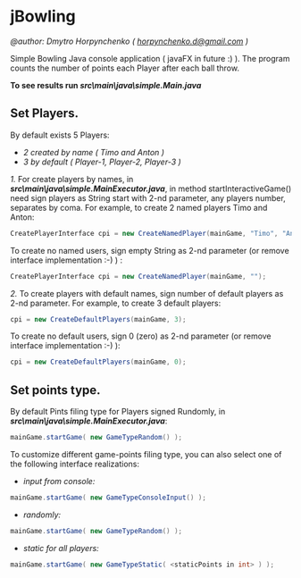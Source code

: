 # jBowling

*@author: Dmytro Horpynchenko ( horpynchenko.d@gmail.com )*

Simple Bowling Java console application ( javaFX in future :) ). 
The program counts the number of points each Player after each ball throw.

**To see results run _src\main\java\simple.Main.java_** 

## Set Players.

By default exists 5 Players: 
- *2 created by name ( Timo and Anton )*
- *3 by default ( Player-1,  Player-2, Player-3 )*  
  
*1.* For create players by names, in **_src\main\java\simple.MainExecutor.java_**, 
in method startInteractiveGame() need sign players as String start with 2-nd parameter,
any players number, separates by coma.
For example, to create 2 named players Timo and Anton:
```java 
CreatePlayerInterface cpi = new CreateNamedPlayer(mainGame, "Timo", "Anton");
```
To create no named users, sign empty String as 2-nd parameter (or remove interface implementation :-) ) :
```java 
CreatePlayerInterface cpi = new CreateNamedPlayer(mainGame, "");
```
*2.* To create players with default names, sign number of default players as 2-nd parameter.
For example, to create 3 default players:
```java 
cpi = new CreateDefaultPlayers(mainGame, 3);
```
To create no default users, sign 0 (zero) as 2-nd parameter (or remove interface implementation :-) ):
```java 
cpi = new CreateDefaultPlayers(mainGame, 0);
```

## Set points type.
 
By default Pints filing type for Players signed Rundomly, in **_src\main\java\simple.MainExecutor.java_**: 
```java 
mainGame.startGame( new GameTypeRandom() );
```

To customize different game-points filing type, you can also select one of the following interface realizations: 
- *input from console:*     
```java 
mainGame.startGame( new GameTypeConsoleInput() );
```
- *randomly:*               
```java 
mainGame.startGame( new GameTypeRandom() );
```
- *static for all players:* 
```java 
mainGame.startGame( new GameTypeStatic( <staticPoints in int> ) );
```

